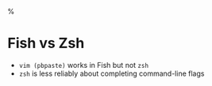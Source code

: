 %

# Fish vs Zsh

- `vim (pbpaste)` works in Fish but not `zsh`
- `zsh` is less reliably about completing command-line flags
